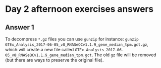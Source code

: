 # Day 2 afternoon exercises answers

## Answer 1

To decompress `*.gz` files you can use `gunzip` for instance: `gunzip GTEx_Analysis_2017-06-05_v8_RNASeQCv1.1.9_gene_median_tpm.gct.gz`, which will create a new file called `GTEx_Analysis_2017-06-05_v8_RNASeQCv1.1.9_gene_median_tpm.gct`. The old `gz` file will be removed (but there are ways to preserve the original file).

```


```
